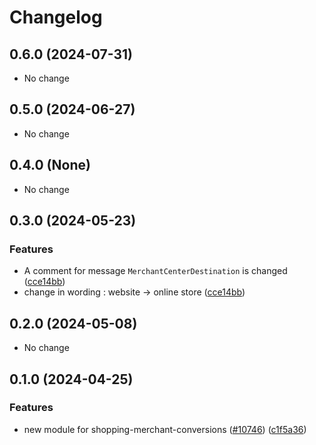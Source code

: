 # Changelog

## 0.6.0 (2024-07-31)

* No change


## 0.5.0 (2024-06-27)

* No change


## 0.4.0 (None)

* No change


## 0.3.0 (2024-05-23)

### Features

* A comment for message `MerchantCenterDestination` is changed ([cce14bb](https://github.com/googleapis/google-cloud-java/commit/cce14bb4d5ed0268cea6d3fdf91a5b76ee17531c))
* change in wording : website -&gt; online store ([cce14bb](https://github.com/googleapis/google-cloud-java/commit/cce14bb4d5ed0268cea6d3fdf91a5b76ee17531c))



## 0.2.0 (2024-05-08)

* No change


## 0.1.0 (2024-04-25)

### Features

* new module for shopping-merchant-conversions ([#10746](https://github.com/googleapis/google-cloud-java/issues/10746)) ([c1f5a36](https://github.com/googleapis/google-cloud-java/commit/c1f5a368742043bbf195eedb4ee987b60da80142))

